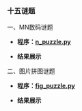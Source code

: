 ### 十五谜题


一、MN数码谜题

 * **程序：[n_puzzle.py]()**

* **结果展示**


二、图片拼图谜题

 * **程序：[fig_puzzle.py]()**
 
 * **结果展示**

 
